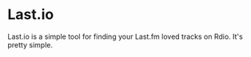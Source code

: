 Last.io
=======

Last.io is a simple tool for finding your Last.fm loved tracks on Rdio. It's pretty simple.
